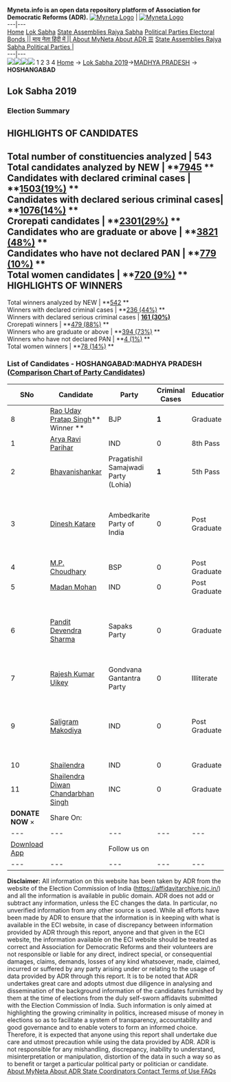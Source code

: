 **Myneta.info is an open data repository platform of Association for Democratic Reforms (ADR).**
[![Myneta Logo](https://www.myneta.info/lib/img/myneta-logo.png)](https://www.myneta.info/) | [![Myneta Logo](https://www.myneta.info/lib/img/adr-logo.png)](https://adrindia.org)  
---|---  
[Home](https://www.myneta.info/) [Lok Sabha](https://www.myneta.info/#ls "Lok Sabha") [ State Assemblies ](https://www.myneta.info/#sa "State Assemblies") [Rajya Sabha](https://www.myneta.info/#rs "Rajya Sabha") [Political Parties ](https://www.myneta.info/party "Political Parties") [ Electoral Bonds ](https://www.myneta.info/electoral_bonds "Electoral Bonds") [ || माय नेता हिंदी में || ](https://translate.google.co.in/translate?prev=hp&hl=en&js=y&u=www.myneta.info&sl=en&tl=hi&history_state0=) [ About MyNeta ](https://adrindia.org/content/about-myneta) [ About ADR ](https://adrindia.org/about-adr/who-we-are) [☰](javascript:void\(0\))
[ State Assemblies ](https://www.myneta.info/#sa "State Assemblies") [ Rajya Sabha ](https://www.myneta.info/#rs "Rajya Sabha") [ Political Parties ](https://www.myneta.info/party "Political Parties")
|   
---|---  
![](https://www.myneta.info/lib/img/banner/banner-1.png)![](https://www.myneta.info/lib/img/banner/banner-2.png)![](https://www.myneta.info/lib/img/banner/banner-3.png)![](https://www.myneta.info/lib/img/banner/banner-4.png)
1  2  3  4 
[Home](https://www.myneta.info/) → [Lok Sabha 2019](https://www.myneta.info/LokSabha2019/)→[MADHYA PRADESH](https://www.myneta.info/LokSabha2019/index.php?action=show_constituencies&state_id=45) → **HOSHANGABAD**
### 
## Lok Sabha 2019
###  Election Summary 
HIGHLIGHTS OF CANDIDATES  
---  
Total number of constituencies analyzed |  543   
Total candidates analyzed by NEW | **[7945](https://www.myneta.info/LokSabha2019/index.php?action=summary&subAction=candidates_analyzed&sort=candidate#summary) **  
Candidates with declared criminal cases | **[1503(19%)](https://www.myneta.info/LokSabha2019/index.php?action=summary&subAction=crime&sort=candidate#summary) **  
Candidates with declared serious criminal cases| **[1076(14%)](https://www.myneta.info/LokSabha2019/index.php?action=summary&subAction=serious_crime&sort=candidate#summary) **  
Crorepati candidates | **[2301(29%)](https://www.myneta.info/LokSabha2019/index.php?action=summary&subAction=crorepati&sort=candidate#summary) **  
Candidates who are graduate or above | **[3821 (48%)](https://www.myneta.info/LokSabha2019/index.php?action=summary&subAction=education&sort=candidate#summary) **  
Candidates who have not declared PAN | **[779 (10%)](https://www.myneta.info/LokSabha2019/index.php?action=summary&subAction=without_pan&sort=candidate#summary) **  
Total women candidates | **[720 (9%)](https://www.myneta.info/LokSabha2019/index.php?action=summary&subAction=women_candidate&sort=candidate#summary) **  
HIGHLIGHTS OF WINNERS  
---  
Total winners analyzed by NEW | **[542](https://www.myneta.info/LokSabha2019/index.php?action=summary&subAction=winner_analyzed&sort=candidate#summary) **  
Winners with declared criminal cases | **[236 (44%)](https://www.myneta.info/LokSabha2019/index.php?action=summary&subAction=winner_crime&sort=candidate#summary) **  
Winners with declared serious criminal cases | **[161 (30%)](https://www.myneta.info/LokSabha2019/index.php?action=summary&subAction=winner_serious_crime&sort=candidate#summary)**  
Crorepati winners | **[479 (88%)](https://www.myneta.info/LokSabha2019/index.php?action=summary&subAction=winner_crorepati&sort=candidate#summary) **  
Winners who are graduate or above | **[394 (73%)](https://www.myneta.info/LokSabha2019/index.php?action=summary&subAction=winner_education&sort=candidate#summary) **  
Winners who have not declared PAN | **[4 (1%)](https://www.myneta.info/LokSabha2019/index.php?action=summary&subAction=winner_without_pan&sort=candidate#summary) **  
Total women winners | **[78 (14%)](https://www.myneta.info/LokSabha2019/index.php?action=summary&subAction=winner_women&sort=candidate#summary) **  
### List of Candidates - HOSHANGABAD:MADHYA PRADESH ([Comparison Chart of Party Candidates](https://www.myneta.info/LokSabha2019/comparisonchart.php?constituency_id=664))
SNo | Candidate| Party| Criminal Cases| Education| Age| Total Assets| Liabilities  
---|---|---|---|---|---|---|---  
8  | [Rao Uday Pratap Singh](https://www.myneta.info/LokSabha2019/candidate.php?candidate_id=11218)** Winner ** | BJP | **1** | Graduate| 54 | Rs 15,47,83,105 ~ 15 Crore+ | Rs 91,03,300 ~ 91 Lacs+  
1  | [Arya Ravi Parihar](https://www.myneta.info/LokSabha2019/candidate.php?candidate_id=11588) | IND | 0 | 8th Pass| 42 | Rs 4,23,000 ~ 4 Lacs+ | Rs 2,30,000 ~ 2 Lacs+  
2  | [Bhavanishankar](https://www.myneta.info/LokSabha2019/candidate.php?candidate_id=11219) | Pragatishil Samajwadi Party (Lohia) | **1** | 5th Pass| 33 | Rs 22,42,000 ~ 22 Lacs+ | Rs 0 ~   
3  | [Dinesh Katare](https://www.myneta.info/LokSabha2019/candidate.php?candidate_id=12002) | Ambedkarite Party of India | 0 | Post Graduate| 32 | ![](https://myneta.info/image_v2.php?myneta_folder=LokSabha2019&candidate_id=12002&col=ta) | ![](https://myneta.info/image_v2.php?myneta_folder=LokSabha2019&candidate_id=12002&col=lia)  
4  | [M.P. Choudhary](https://www.myneta.info/LokSabha2019/candidate.php?candidate_id=11586) | BSP | 0 | Post Graduate| 68 | Rs 1,83,20,269 ~ 1 Crore+ | Rs 3,00,000 ~ 3 Lacs+  
5  | [Madan Mohan](https://www.myneta.info/LokSabha2019/candidate.php?candidate_id=12004) | IND | 0 | Post Graduate| 43 | Rs 30,51,000 ~ 30 Lacs+ | Rs 0 ~   
6  | [Pandit Devendra Sharma](https://www.myneta.info/LokSabha2019/candidate.php?candidate_id=12006) | Sapaks Party | 0 | Graduate| 31 | ![](https://myneta.info/image_v2.php?myneta_folder=LokSabha2019&candidate_id=12006&col=ta) | ![](https://myneta.info/image_v2.php?myneta_folder=LokSabha2019&candidate_id=12006&col=lia)  
7  | [Rajesh Kumar Uikey](https://www.myneta.info/LokSabha2019/candidate.php?candidate_id=11587) | Gondvana Gantantra Party | 0 | Illiterate| 43 | Rs 2,14,500 ~ 2 Lacs+ | Rs 30,000 ~ 30 Thou+  
9  | [Saligram Makodiya](https://www.myneta.info/LokSabha2019/candidate.php?candidate_id=11589) | IND | 0 | Post Graduate| 60 | ![](https://myneta.info/image_v2.php?myneta_folder=LokSabha2019&candidate_id=11589&col=ta) | ![](https://myneta.info/image_v2.php?myneta_folder=LokSabha2019&candidate_id=11589&col=lia)  
10  | [Shailendra ](https://www.myneta.info/LokSabha2019/candidate.php?candidate_id=12008) | IND | 0 | Graduate| 27 | Rs 1,13,546 ~ 1 Lacs+ | Rs 0 ~   
11  | [Shailendra Diwan Chandarbhan Singh](https://www.myneta.info/LokSabha2019/candidate.php?candidate_id=11217) | INC | 0 | Graduate| 39 | Rs 1,59,64,904 ~ 1 Crore+ | Rs 13,99,664 ~ 13 Lacs+  
|  **DONATE NOW** × |  Share On:  | [](https://api.whatsapp.com/send?text=https%3A%2F%2Fmyneta.info%2Fpunjab2022%2Findex.php%3Faction%3Dshow_constituencies%26state_id%3D19) | [](https://www.facebook.com/sharer/sharer.php?u=https%3A%2F%2Fmyneta.info%2Fpunjab2022%2Findex.php%3Faction%3Dshow_constituencies%26state_id%3D19) | [](https://twitter.com/share?url=https%3A%2F%2Fmyneta.info%2Fpunjab2022%2Findex.php%3Faction%3Dshow_constituencies%26state_id%3D19)  
---|---|---|---|---  
| [ Download App ](https://play.google.com/store/apps/details?id=com.webrosoft.myneta1&pcampaignid=pcampaignidMKT-Other-global-all-co-prtnr-py-PartBadge-Mar2515-1) | [](https://play.google.com/store/apps/details?id=com.webrosoft.myneta1&pcampaignid=pcampaignidMKT-Other-global-all-co-prtnr-py-PartBadge-Mar2515-1) |  Follow us on  | [](https://www.facebook.com/adrindia.org/) | [](https://twitter.com/adrspeaks) | [](https://groups.google.com/g/national-election-watch?hl=en&pli=1) | [](https://www.instagram.com/adrspeaks/) | [](https://www.youtube.com/user/adrspeaks) | [](https://sharechat.com/profile/adrspeaks)  
---|---|---|---|---|---|---|---|---  
**Disclaimer:** All information on this website has been taken by ADR from the website of the Election Commission of India (https://affidavitarchive.nic.in/) and all the information is available in public domain. ADR does not add or subtract any information, unless the EC changes the data. In particular, no unverified information from any other source is used. While all efforts have been made by ADR to ensure that the information is in keeping with what is available in the ECI website, in case of discrepancy between information provided by ADR through this report, anyone and that given in the ECI website, the information available on the ECI website should be treated as correct and Association for Democratic Reforms and their volunteers are not responsible or liable for any direct, indirect special, or consequential damages, claims, demands, losses of any kind whatsoever, made, claimed, incurred or suffered by any party arising under or relating to the usage of data provided by ADR through this report. It is to be noted that ADR undertakes great care and adopts utmost due diligence in analysing and dissemination of the background information of the candidates furnished by them at the time of elections from the duly self-sworn affidavits submitted with the Election Commission of India. Such information is only aimed at highlighting the growing criminality in politics, increased misuse of money in elections so as to facilitate a system of transparency, accountability and good governance and to enable voters to form an informed choice. Therefore, it is expected that anyone using this report shall undertake due care and utmost precaution while using the data provided by ADR. ADR is not responsible for any mishandling, discrepancy, inability to understand, misinterpretation or manipulation, distortion of the data in such a way so as to benefit or target a particular political party or politician or candidate. 
[ About MyNeta ](https://adrindia.org/content/about-myneta) [ About ADR ](https://adrindia.org/about-adr/who-we-are) [ State Coordinators ](https://adrindia.org/about-adr/state-coordinators) [ Contact ](https://adrindia.org/contact-us) [ Terms of Use ](https://adrindia.org/content/adr-terms-use) [ FAQs ](https://adrindia.org/content/faqs)
